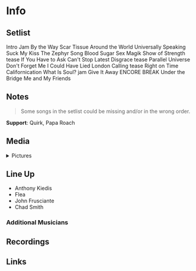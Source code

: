 # Info

## Setlist

Intro Jam
By the Way
Scar Tissue
Around the World
Universally Speaking
Suck My Kiss
The Zephyr Song
Blood Sugar Sex Magik
Show of Strength tease
If You Have to Ask
Can't Stop
Latest Disgrace tease
Parallel Universe
Don't Forget Me
I Could Have Lied
London Calling tease
Right on Time
Californication
What Is Soul? jam
Give It Away
ENCORE BREAK
Under the Bridge
Me and My Friends

## Notes

> Some songs in the setlist could be missing and/or in the wrong order.

**Support**: Quirk, Papa Roach

## Media 

<details>
  <summary>Pictures</summary>
  <!--<img alt="Setlist" title="Setlist" src="_.jpg" height="200" />
  <img alt="Ticket" title="Ticket" src="_.jpg" height="200" />
  <img alt="Flyer" title="Flyer" src="_.jpg" height="200" />
  <img alt="Clipping" title="Clipping" src="_.jpg" height="200" />-->
</details>

## Line Up

* Anthony Kiedis
* Flea
* John Frusciante
* Chad Smith

### Additional Musicians

## Recordings

## Links